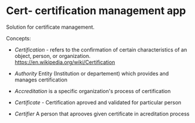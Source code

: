 Cert- certification management app
==================================

Solution for certificate management.

Concepts:

+ *Certification* - refers to the confirmation of certain characteristics of an object, person, or organization. https://en.wikipedia.org/wiki/Certification

+ *Authority* Entity (Institution or departement) which provides and manages certification

+ *Accreditation* is a specific organization's process of certification

+ *Certificate* - Certification aproved and validated for particular person

+ *Certifier* A person that aprooves given certificate in acreditation process



